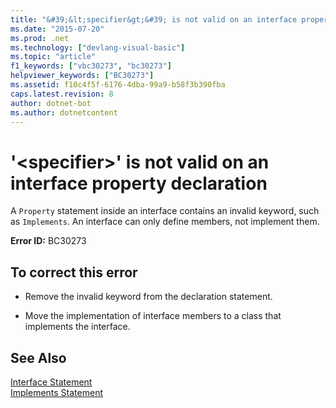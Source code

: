 ```yaml
---
title: "&#39;&lt;specifier&gt;&#39; is not valid on an interface property declaration"
ms.date: "2015-07-20"
ms.prod: .net
ms.technology: ["devlang-visual-basic"]
ms.topic: "article"
f1_keywords: ["vbc30273", "bc30273"]
helpviewer_keywords: ["BC30273"]
ms.assetid: f10c4f5f-6176-4dba-99a9-b58f3b390fba
caps.latest.revision: 8
author: dotnet-bot
ms.author: dotnetcontent
---
```

# &#39;&lt;specifier&gt;&#39; is not valid on an interface property declaration
A `Property` statement inside an interface contains an invalid keyword, such as `Implements`. An interface can only define members, not implement them.  
  
 **Error ID:** BC30273  
  
## To correct this error  
  
-   Remove the invalid keyword from the declaration statement.  
  
-   Move the implementation of interface members to a class that implements the interface.  
  
## See Also  
 [Interface Statement](../../visual-basic/language-reference/statements/interface-statement.md)   
 [Implements Statement](../../visual-basic/language-reference/statements/implements-statement.md)
